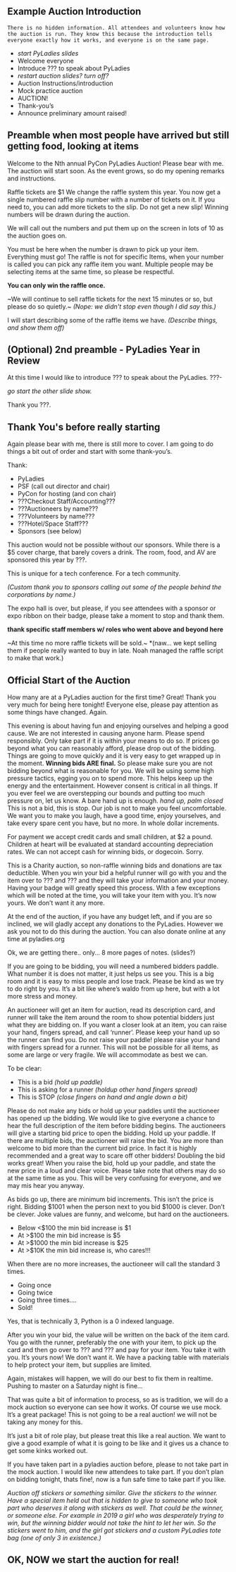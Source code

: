 
Example Auction Introduction
---

    There is no hidden information. All attendees and volunteers know how the auction is run. They know this because the introduction tells everyone exactly how it works, and everyone is on the same page.

* *start PyLadies slides*
* Welcome everyone
* Introduce ??? to speak about PyLadies
* *restart auction slides? turn off?*
* Auction Instructions/introduction
* Mock practice auction
* AUCTION!
* Thank-you’s
* Announce preliminary amount raised!

## Preamble when most people have arrived but still getting food, looking at items

Welcome to the Nth annual PyCon PyLadies Auction!
Please bear with me. The auction will start soon. As the event grows, so do my opening remarks and instructions.


Raffle tickets are $1 
We change the raffle system this year. You now get a single numbered raffle slip number with a number of tickets on it. If you need to, you can add more tickets to the slip. Do not get a new slip! Winning numbers will be drawn during the auction.

We will call out the numbers and put them up on the screen in lots of 10 as the auction goes on.

You must be here when the number is drawn to pick up your item. 
Everything must go!
The raffle is not for specific Items, when your number is called you can pick any raffle item you want. Multiple people may be selecting items at the same time, so please be respectful.

**You can only win the raffle once.**

~We will continue to sell raffle tickets for the next 15 minutes or so, but please do so quietly.~ *(Nope: we didn't stop even though I did say this.)*

I will start describing some of the raffle items we have.
*(Describe things, and show them off)*

## (Optional) 2nd preamble - PyLadies Year in Review
At this time I would like to introduce ??? to speak about the PyLadies. ???-

*go start the other slide show.*

Thank you ???.

## Thank You's before really starting
Again please bear with me, there is still more to cover.
I am going to do things a bit out of order and start with some thank-you’s.

Thank:
* PyLadies
* PSF (call out director and chair)
* PyCon for hosting (and con chair)
* ???Checkout Staff/Accounting???
* ???Auctioneers by name???
* ???Volunteers by name???
* ???Hotel/Space Staff???
* Sponsors (see below)

This auction would not be possible without our sponsors. While there is a $5 cover charge, that barely covers a drink. The room, food, and AV are sponsored this year by ???.
 
This is unique for a tech conference. For a tech community. 

*(Custom thank you to sponsors calling out some of the people behind the corporations by name.)*

The expo hall is over, but please, if you see attendees with a sponsor or expo ribbon on their badge, please take a moment to stop and thank them. 

**thank specific staff members w/ roles who went above and beyond here**

~At this time no more raffle tickets will be sold.~ *(naw... we kept selling them if people really wanted to buy in late. Noah managed the raffle script to make that work.)

## Official Start of the Auction

How many are at a PyLadies auction for the first time? Great! Thank you very much for being here tonight!
Everyone else, please pay attention as some things have changed. Again.

This evening is about having fun and enjoying ourselves and helping a good cause. We are not interested in causing anyone harm. Please spend responsibly. Only take part if it is within your means to do so. If prices go beyond what you can reasonably afford, please drop out of the bidding. Things are going to move quickly and it is very easy to get wrapped up in the moment.  **Winning bids ARE final.** So please make sure you are not bidding beyond what is reasonable for you. We will be using some high pressure tactics, egging you on to spend more. This helps keep up the energy and the entertainment. However consent is critical in all things. If you ever feel we are overstepping our bounds and putting too much pressure on, let us know. A bare hand up is enough. *hand up, palm closed* This is not a bid, this is stop. Our job is not to make you feel uncomfortable. We want you to make you laugh, have a good time, enjoy yourselves, and take every spare cent you have, but no more. In whole dollar increments.

For payment we accept credit cards and small children, at $2 a pound. Children at heart will be evaluated at standard accounting depreciation rates. We can not accept cash for winning bids, or dogecoin. Sorry.

This is a Charity auction, so non-raffle winning bids and donations are tax deductible. When you win your bid a helpful runner will go with you and the item over to ??? and ??? and they will take your information and your money. Having your badge will greatly speed this process. With a few exceptions which will be noted at the time, you will take your item with you. It’s now yours. We don’t want it any more.

At the end of the auction, if you have any budget left, and if you are so inclined, we will gladly accept any donations to the PyLadies. However we ask you not to do this during the auction.
You can also donate online at any time at pyladies.org

Ok, we are getting there.. only… 8 more pages of notes. (slides?)

If you are going to be bidding, you will need a numbered bidders paddle. What number it is does not matter, it just helps us see you.
This is a big room and it is easy to miss people and lose track. Please be kind as we try to do right by you. It’s a bit like where’s waldo from up here, but with a lot more stress and money.

An auctioneer will get an item for auction, read its description card, and runner will take the item around the room to show potential bidders just what they are bidding on. If you want a closer look at an item, you can raise your hand, fingers spread, and call ‘runner’. Please keep your hand up so the runner can find you. Do not raise your paddle! please raise your hand with fingers spread for a runner. This will not be possible for all items, as some are large or very fragile. We will accommodate as best we can.

To be clear:
* This is a bid *(hold up paddle)* 
* This is asking for a runner *(holdup other hand fingers spread)* 
* This is STOP *(close fingers on hand and angle down a bit)*


Please do not make any bids or hold up your paddles until the auctioneer has opened up the bidding. We would like to give everyone a chance to hear the full description of the item before bidding begins. The auctioneers will give a starting bid price to open the bidding. Hold up your paddle. If there are multiple bids, the auctioneer will raise the bid. You are more than welcome to bid more than the current bid price. In fact it is highly recommended and a great way to scare off other bidders! Doubling the bid works great! When you raise the bid, hold up your paddle, and state the new price in a loud and clear voice. Please take note that others may do so at the same time as you. This will be very confusing for everyone, and we may mis hear you anyway. 

As bids go up, there are minimum bid increments. This isn’t the price is right. Bidding $1001 when the person next to you bid $1000 is clever. Don’t be clever. Joke values are funny, and welcome, but hard on the auctioneers. 

* Below <$100 the min bid increase is $1
* At >$100 the min bid increase is $5
* At >$1000 the min bid increase is $25
* At >$10K the min bid increase is, who cares!!!

When there are no more increases, the auctioneer will call the standard 3 times. 
* Going once
* Going twice
* Going three times….
* Sold!

Yes, that is technically 3, Python is a 0 indexed language.


After you win your bid, the value will be written on the back of the item card. You go with the runner, preferably the one with your item, to pick up the card and then go over to ??? and ??? and pay for your item. You take it with you. It’s yours now! We don’t want it. We have a packing table with materials to help protect your item, but supplies are limited.

Again, mistakes will happen, we will do our best to fix them in realtime. Pushing to master on a Saturday night is fine...

That was quite a bit of information to process, so as is tradition, we will do a mock auction so everyone can see how it works.
Of course we use mock. It’s a great package!
This is not going to be a real auction! we will not be taking any money for this.

It’s just a bit of role play, but please treat this like a real auction. We want to give a good example of what it is going to be like and it gives us a chance to get some kinks worked out.

If you have taken part in a pyladies auction before, please to not take part in the mock auction. I would like new attendees to take part. If you don’t plan on bidding tonight, thats fine!, now is a fun safe time to take part if you like.

*Auction off stickers or something similar. Give the stickers to the winner. Have a special item held out that is hidden to give to someone who took part who deserves it along with stickers as well. That could be the winner, or someone else. For example in 2019  a girl who was desperately trying to win, but the winning bidder would not take the hint to let her win. So the stickers went to him, and the girl got stickers and a custom PyLadies tote bag (one of only 3 in existence.)*

## OK, NOW we start the auction for real!
